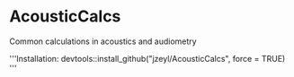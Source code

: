 # AcousticCalcs
Common calculations in acoustics and audiometry

'''Installation:
devtools::install_github("jzeyl/AcousticCalcs", force = TRUE)
'''
